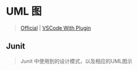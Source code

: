 # UML 图

> [Official](http://plantuml.com) | [VSCode With Plugin](https://marketplace.visualstudio.com/items?itemName=jebbs.plantuml)

## Junit
> Junit 中使用到的设计模式，以及相应的UML图示
